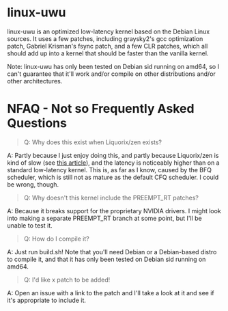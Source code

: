 # linux-uwu

linux-uwu is an optimized low-latency kernel based on the Debian Linux sources. It uses a few patches, including graysky2's gcc optimization patch, Gabriel Krisman's fsync patch, and a few CLR patches, which all should add up into a kernel that should be faster than the vanilla kernel.

Note: linux-uwu has only been tested on Debian sid running on amd64, so I can't guarantee that it'll work and/or compile on other distributions and/or other architectures.

# NFAQ - Not so Frequently Asked Questions

> Q: Why does this exist when Liquorix/zen exists?

A: Partly because I just enjoy doing this, and partly because Liquorix/zen is kind of slow (see [this article](https://www.phoronix.com/scan.php?page=article&item=radeon-gaming-liquorix54)), and the latency is noticeably higher than on a standard low-latency kernel. This is, as far as I know, caused by the BFQ scheduler, which is still not as mature as the default CFQ scheduler. I could be wrong, though.

> Q: Why doesn't this kernel include the PREEMPT_RT patches?

A: Because it breaks support for the proprietary NVIDIA drivers. I might look into making a separate PREEMPT_RT branch at some point, but I'll be unable to test it.

> Q: How do I compile it?

A: Just run build.sh! Note that you'll need Debian or a Debian-based distro to compile it, and that it has only been tested on Debian sid running on amd64.

> Q: I'd like x patch to be added!

A: Open an issue with a link to the patch and I'll take a look at it and see if it's appropriate to include it.
